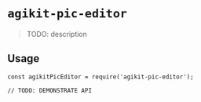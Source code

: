 # `agikit-pic-editor`

> TODO: description

## Usage

```
const agikitPicEditor = require('agikit-pic-editor');

// TODO: DEMONSTRATE API
```
